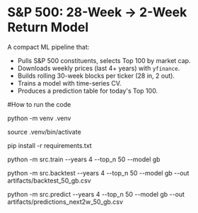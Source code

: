 # S&P 500: 28-Week → 2-Week Return Model

A compact ML pipeline that:
- Pulls S&P 500 constituents, selects Top 100 by market cap.
- Downloads weekly prices (last 4+ years) with `yfinance`.
- Builds rolling 30-week blocks per ticker (28 in, 2 out).
- Trains a model with time-series CV.
- Produces a prediction table for today's Top 100.

#How to run the code

python -m venv .venv

source .venv/bin/activate

pip install -r requirements.txt

python -m src.train --years 4 --top_n 50 --model gb

python -m src.backtest --years 4 --top_n 50 --model gb --out artifacts/backtest_50_gb.csv

python -m src.predict  --years 4 --top_n 50 --model gb --out artifacts/predictions_next2w_50_gb.csv
